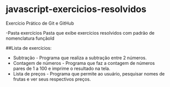 # javascript-exercicios-resolvidos
Exercício Prático de Git e GitHub

-Pasta exercícios
Pasta que exibe exercícios resolvidos com padrão de nomenclatura funçãoId

##Lista de exercícios:

- Subtração - Programa que realiza a subtração entre 2 números.
- Contagem de números - Programa que faz a contagem de números pares de 1 a 100 e imprime o resultado na tela.
- Lista de preços - Programa que permite ao usuário, pesquisar nomes de frutas e ver seus respectivos preços.
